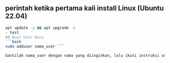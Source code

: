 ## perintah ketika pertama kali install Linux (Ubuntu 22.04) 

```bash
apt update -y && apt upgrade -y
- test
## Buat User Baru
```bash
sudo adduser nama_user ```

Gantilah nama_user dengan nama yang diinginkan, lalu ikuti instruksi untuk mengatur password dan informasi lainnya.


